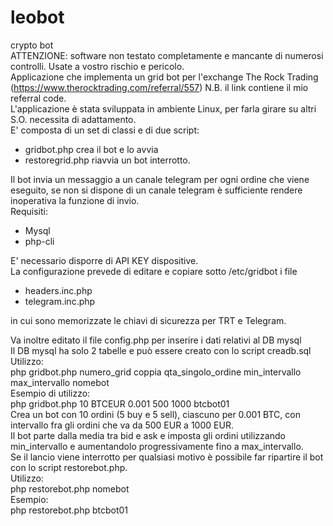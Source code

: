# leobot
crypto bot  
ATTENZIONE: software non testato completamente e mancante di numerosi controlli. Usate a vostro rischio e pericolo.  
Applicazione che implementa un grid bot per l'exchange The Rock Trading (https://www.therocktrading.com/referral/557) N.B. il link contiene il mio referral code.  
L'applicazione è stata sviluppata in ambiente Linux, per farla girare su altri S.O. necessita di adattamento.  
E' composta di un set di classi e di due script:  
- gridbot.php crea il bot e lo avvia
- restoregrid.php riavvia un bot interrotto.

Il bot invia un messaggio a un canale telegram per ogni ordine che viene eseguito, se non si dispone di un canale telegram è sufficiente rendere inoperativa la funzione di invio.  
Requisiti:  
- Mysql
- php-cli

E' necessario disporre di API KEY dispositive.  
La configurazione prevede di editare e copiare sotto /etc/gridbot i file  
- headers.inc.php
- telegram.inc.php

in cui sono memorizzate le chiavi di sicurezza per TRT e Telegram.  

Va inoltre editato il file config.php per inserire i dati relativi al DB mysql  
Il DB mysql ha solo 2 tabelle e può essere creato con lo script creadb.sql  
Utilizzo:  
php gridbot.php numero_grid coppia qta_singolo_ordine min_intervallo max_intervallo nomebot  
Esempio di utilizzo:  
php gridbot.php 10 BTCEUR 0.001 500 1000 btcbot01  
Crea un bot con 10 ordini (5 buy e 5 sell), ciascuno per 0.001 BTC, con intervallo fra gli ordini che va da 500 EUR a 1000 EUR.   
Il bot parte dalla media tra bid e ask e imposta gli ordini utilizzando min_intervallo e aumentandolo progressivamente fino a max_intervallo.  
Se il lancio viene interrotto per qualsiasi motivo è possibile far ripartire il bot con lo script restorebot.php.  
Utilizzo:  
php restorebot.php nomebot  
Esempio:  
php restorebot.php btcbot01  

